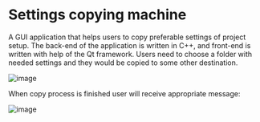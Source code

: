 # Settings copying machine

A GUI application that helps users to copy preferable settings of project setup.
The back-end of the application is written in C++, and front-end is written with help of the Qt framework.
Users need to choose a folder with needed settings and they would be copied to some other destination.

![image](https://user-images.githubusercontent.com/36036315/216848210-37ab91b3-1585-49e8-8eac-9a73c4c998a9.png)

When copy process is finished user will receive appropriate message:

![image](https://user-images.githubusercontent.com/36036315/216848280-27136f73-8c36-475c-8073-ab245f35daa9.png)
